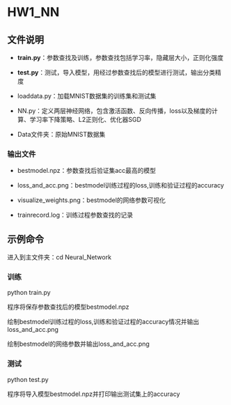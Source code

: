 # HW1_NN

## 文件说明

- **train.py**：参数查找及训练，参数查找包括学习率，隐藏层大小，正则化强度

- **test.py**：测试，导入模型，用经过参数查找后的模型进行测试，输出分类精度

- loaddata.py：加载MNIST数据集的训练集和测试集

- NN.py：定义两层神经网络，包含激活函数、反向传播，loss以及梯度的计算、学习率下降策略、L2正则化、优化器SGD

- Data文件夹：原始MNIST数据集

### 输出文件

- bestmodel.npz：参数查找后验证集acc最高的模型

- loss_and_acc.png：bestmodel训练过程的loss,训练和验证过程的accuracy

- visualize_weights.png：bestmodel的网络参数可视化

- trainrecord.log：训练过程参数查找的记录

## 示例命令 

进入到主文件夹：cd Neural_Network

### 训练

python train.py 

程序将保存参数查找后的模型bestmodel.npz

绘制bestmodel训练过程的loss,训练和验证过程的accuracy情况并输出loss_and_acc.png

绘制bestmodel的网络参数并输出loss_and_acc.png

### 测试

python test.py 

程序将导入模型bestmodel.npz并打印输出测试集上的accuracy
